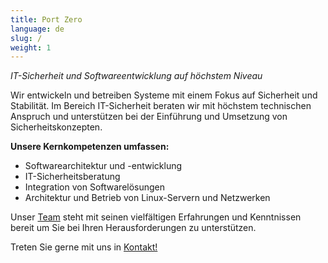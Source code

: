 ```yaml
---
title: Port Zero
language: de
slug: /
weight: 1
---
```


<p class="lead" style="font-style: italic;">
  IT-Sicherheit und Softwareentwicklung auf höchstem Niveau
</p>

Wir entwickeln und betreiben Systeme mit einem Fokus auf Sicherheit und Stabilität. Im Bereich IT-Sicherheit beraten wir mit höchstem technischen Anspruch und unterstützen bei der Einführung und Umsetzung von Sicherheitskonzepten.

__Unsere Kernkompetenzen umfassen:__

* Softwarearchitektur und -entwicklung
* IT-Sicherheitsberatung
* Integration von Softwarelösungen
* Architektur und Betrieb von Linux-Servern und Netzwerken

Unser [Team](/de/team/) steht mit seinen vielfältigen Erfahrungen und Kenntnissen bereit um Sie bei Ihren Herausforderungen zu unterstützen.

Treten Sie gerne mit uns in [Kontakt!](/de/contact/)
